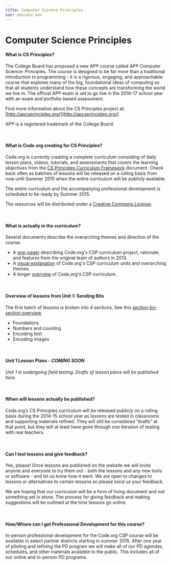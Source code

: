 ```yaml
---
title: Computer Science Principles
nav: educate_nav
---
```


# Computer Science Principles #

#### What is CS Principles?
The College Board has proposed a new AP® course called AP® Computer Science: Principles.  The course is designed to be far more than a traditional introduction to programming - it is a rigorous, engaging, and approachable course that explores many of the big, foundational ideas of computing so that all students understand how these concepts are transforming the world we live in. The official AP® exam is set to go live in the 2016-17 school year with an exam and portfolio-based assessment.

Find more information about the CS Principles project at: [http://apcsprinciples.org/](http://apcsprinciples.org/)

AP® is a registered trademark of the College Board.

<br />

#### What is Code.org creating for CS Principles?

Code.org is currently creating a complete curriculum consisting of daily lesson plans, videos, tutorials, and assessments that covers the learning objectives from the [CS Principles Curriculum Framework](http://media.collegeboard.com/digitalServices/pdf/ap/comp-sci-principles-draft-cf-final.pdf) document. Check back often as batches of lessons will be released on a rolling basis from now until Summer 2015 when the entire curriculum will be publicly available. 

The entire curriculum and the accompanying professional development is scheduled to be ready by Summer 2015.

The resources will be distributed under a [Creative Commons License](http://creativecommons.org/licenses/by-nc-sa/3.0/).

<br />


#### What is actually in the curriculum?

Several documents describe the overarching themes and direction of the course.

- A [one-pager](/files/CSPcurriculumflyer.pdf) describing Code.org's CSP curriculum project, rationale, and features from the original team of authors in 2013.
- A [visual explanation](/files/CSPCurriculumMap.png) of Code.org's CSP curriculum units and overarching themes.  
- A longer [overview](/files/CSPCurriculumOverview.pdf) of Code.org's CSP curriculum.

<br />


#### Overview of lessons from Unit 1: Sending Bits

The first batch of lessons is broken into 4 sections. See this [section-by-section overview](https://docs.google.com/document/d/1phM8ieBnXH53TJiR3nP9kdJm3FCKjY0akWQmkC0OQVA/pub)

- Foundations
- Numbers and counting
- Encoding text
- Encoding images

<br />


#### Unit 1 Lesson Plans - *COMING SOON*

*Unit 1 is undergoing field testing. Drafts of lesson plans will be published here.*

<br />
	
#### When will lessons actually be published?

Code.org’s CS Principles curriculum will be released publicly on a rolling basis during the 2014-15 school year as lessons are tested in classrooms and supporting materials refined.  They will still be considered “drafts” at that point, but they will at least have gone through one iteration of testing with real teachers.  

<br />


#### Can I test lessons and give feedback?

Yes, please!  Once lessons are published on the website we will invite anyone and everyone to try them out - both the lessons and any new tools or software - and let us know how it went.  We are open to changes to lessons or alternatives to certain lessons so please send us your feedback.
 
We are hoping that our curriculum will be a form of living document and not something set in stone.  The process for giving feedback and making suggestions will be outlined at the time lessons go online.

<br />



#### How/Where can I get Professional Development for this course?

In-person professional development for the Code.org CSP course will be available in select partner districts starting in summer 2015. After one year of piloting and refining the PD program we will make all of our PD agendas, schedules, and other materials available to the public. This includes all of our online and in-person PD programs. 
